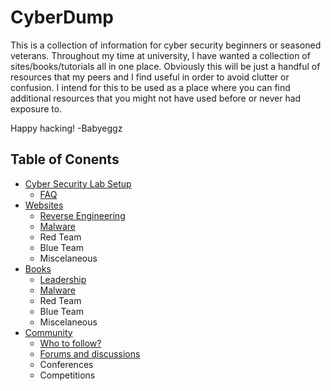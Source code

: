 # CyberDump
This is a collection of information for cyber security beginners or seasoned veterans. Throughout my time at university, I have wanted a collection of sites/books/tutorials all in one place. Obviously this will be just a handful of resources that my peers and I find useful in order to avoid clutter or confusion. I intend for this to be used as a place where you can find additional resources that you might not have used before or never had exposure to.

Happy hacking!
-Babyeggz

## Table of Conents
- [Cyber Security Lab Setup](/Cyber%20Security%20Lab/LabSetup.md)
  - [FAQ](/Cyber%20Security%20Lab/LabFAQ.md)
- [Websites](/Websites.md)
  - [Reverse Engineering](https://github.com/Babyeggz/CyberDump/blob/master/Websites.md#reverse-engineering)
  - [Malware](https://github.com/Babyeggz/CyberDump/blob/master/Websites.md#malware)
  - Red Team
  - Blue Team
  - Miscelaneous
- [Books](/Books.md)
  - [Leadership](https://github.com/Babyeggz/CyberDump/blob/master/Books.md#leadership)
  - [Malware](https://github.com/Babyeggz/CyberDump/blob/master/Books.md#malware)
  - Red Team
  - Blue Team
  - Miscelaneous
- [Community](/Community.md)
  - [Who to follow?](https://github.com/Babyeggz/CyberDump/blob/master/Community.md#who-to-follow)
  - [Forums and discussions](https://github.com/Babyeggz/CyberDump/blob/master/Community.md#who-to-follow)
  - Conferences
  - Competitions
